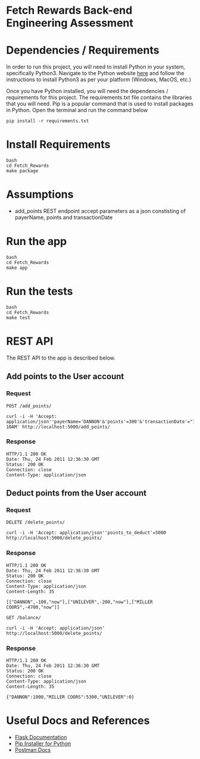 # Fetch Rewards Back-end Engineering Assessment

# Dependencies / Requirements
In order to run this project, you will need to install Python in your system, specifically Python3. Navigate to the Python website [here](https://www.python.org/downloads/) and follow the instructions to install Python3 as per your platform (Windows, MacOS, etc.)

Once you have Python installed, you will need the dependencies / requirements for this project. The requirements.txt file contains the libraries that you will need. Pip is a popular command that is used to install packages in Python. Open the terminal and run the command below

```
pip install -r requirements.txt
```

# Install Requirements
```
bash
cd Fetch_Rewards
make package
```

# Assumptions
* add_points REST endpoint accept parameters as a json constisting of payerName, points and transactionDate

# Run the app
```
bash
cd Fetch_Rewards
make app
```

# Run the tests
```
bash
cd Fetch_Rewards
make test
```

# REST API

The REST API to the app is described below.

## Add points to the User account

### Request

`POST /add_points/`

    curl -i -H 'Accept: application/json''payerName='DANNON'&'points'=300'&'transactionDate'="10/31 10AM' http://localhost:5000/add_points/

### Response

    HTTP/1.1 200 OK
    Date: Thu, 24 Feb 2011 12:36:30 GMT
    Status: 200 OK
    Connection: close
    Content-Type: application/json


## Deduct points from the User account

### Request

`DELETE /delete_points/`

    curl -i -H 'Accept: application/json''points_to_deduct'=5000 http://localhost:5000/delete_points/

### Response

    HTTP/1.1 200 OK
    Date: Thu, 24 Feb 2011 12:36:30 GMT
    Status: 200 OK
    Connection: close
    Content-Type: application/json
    Content-Length: 35

    [["DANNON",-100,"now"],["UNILEVER",-200,"now"],["MILLER COORS",-4700,"now"]]

`GET /balance/`

    curl -i -H 'Accept: application/json' http://localhost:5000/delete_points/

### Response

    HTTP/1.1 200 OK
    Date: Thu, 24 Feb 2011 12:36:30 GMT
    Status: 200 OK
    Connection: close
    Content-Type: application/json
    Content-Length: 35

    {"DANNON":1000,"MILLER COORS":5300,"UNILEVER":0}

# Useful Docs and References
* [Flask Documentation](https://flask.palletsprojects.com/en/1.1.x/)
* [Pip Installer for Python](https://pypi.org/project/pip/)
* [Postman Docs](https://learning.postman.com/docs/getting-started/introduction/)

